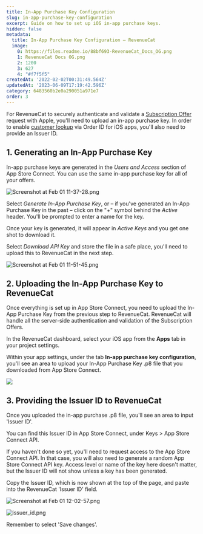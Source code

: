 ```yaml
---
title: In-App Purchase Key Configuration
slug: in-app-purchase-key-configuration
excerpt: Guide on how to set up iOS in-app purchase keys.
hidden: false
metadata:
  title: In-App Purchase Key Configuration – RevenueCat
  image:
    0: https://files.readme.io/88bf693-RevenueCat_Docs_OG.png
    1: RevenueCat Docs OG.png
    2: 1200
    3: 627
    4: "#f7f5f5"
createdAt: '2022-02-02T00:31:49.564Z'
updatedAt: '2023-06-09T17:19:42.596Z'
category: 6483560b2e0a290051a971e7
order: 3
---
```

For RevenueCat to securely authenticate and validate a [Subscription Offer](https://docs.revenuecat.com/docs/ios-subscription-offers) request with Apple, you'll need to upload an in-app purchase key. In order to enable [customer lookup](https://docs.revenuecat.com/docs/customer-lists#find-an-individual-customer) via Order ID for iOS apps, you'll also need to provide an Issuer ID.

## 1. Generating an In-App Purchase Key

In-app purchase keys are generated in the _Users and Access_ section of App Store Connect. You can use the same in-app purchase key for all of your offers.

![](https://files.readme.io/3b3a6dc-Screenshot_at_Feb_01_11-37-28.png "Screenshot at Feb 01 11-37-28.png")



Select _Generate In-App Purchase Key_, or – if you've generated an In-App Purchase Key in the past – click on the "+" symbol behind the _Active_ header. You'll be prompted to enter a name for the key. 

Once your key is generated, it will appear in _Active Keys_ and you get one shot to download it. 

Select _Download API Key_ and store the file in a safe place, you'll need to upload this to RevenueCat in the next step.

![](https://files.readme.io/55a58f1-Screenshot_at_Feb_01_11-51-45.png "Screenshot at Feb 01 11-51-45.png")



## 2. Uploading the In-App Purchase Key to RevenueCat

Once everything is set up in App Store Connect, you need to upload the In-App Purchase Key from the previous step to RevenueCat. RevenueCat will handle all the server-side authentication and validation of the Subscription Offers.

In the RevenueCat dashboard, select your iOS app from the **Apps** tab in your project settings.

Within your app settings, under the tab **In-app purchase key configuration**, you'll see an area to upload your In-App Purchase Key .p8 file that you downloaded from App Store Connect.

![](https://files.readme.io/29734b9-app.revenuecat.com_projects_85ff18c7_apps_appefe5647c50_2.png)



## 3. Providing the Issuer ID to RevenueCat

Once you uploaded the in-app purchase .p8 file, you'll see an area to input 'Issuer ID'.

You can find this Issuer ID in App Store Connect, under Keys > App Store Connect API.

If you haven't done so yet, you'll need to request access to the App Store Connect API. In that case, you will also need to generate a random App Store Connect API key. Access level or name of the key here doesn't matter, but the Issuer ID will not show unless a key has been generated.

Copy the Issuer ID, which is now shown at the top of the page, and paste into the RevenueCat 'Issuer ID' field. 

![](https://files.readme.io/ab962c9-Screenshot_at_Feb_01_12-02-57.png "Screenshot at Feb 01 12-02-57.png")



![](https://files.readme.io/6b5df1b-issuer_id.png "issuer_id.png")



Remember to select 'Save changes'.